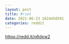 ```yaml
--- 
layout: post 
title: #riot 
date: 2021-06-23 1624458591 
categories: reddit 
--- 
```

https://redd.it/o6dxw2